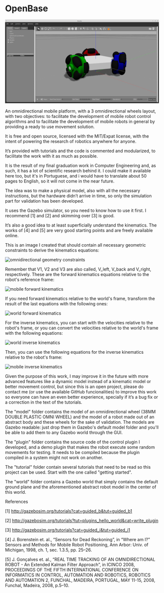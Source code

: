 # OpenBase

![Gazebo GUI with OpenBase robot](images/Gazebo_GUI.png)

An omnidirectional mobile platform, with a 3 omnidirectional wheels layout, with two objectives: to facilitate the development of mobile robot control algorithms and to facilitate the development of mobile robots in general by providing a ready to use movement solution.

It is free and open source, licensed with the MIT/Expat license, with the intent of powering the research of robotics anywhere for anyone.

It’s provided with tutorials and the code is commented and modularized, to facilitate the work with it as much as possible.

It is the result of my final graduation work in Computer Engineering and, as such, it has a lot of scientific research behind it. I could make it available here too, but it's in Portuguese, and i would have to translate about 50 pages to English, so it will not come in the near future.

The idea was to make a physical model, also with all the necessary instructions, but the hardware didn’t arrive in time, so only the simulation part for validation has been developed.

It uses the Gazebo simulator, so you need to know how to use it first. I recommend [1] and [2] and skimming over [3] is good.

It’s also a good idea to at least superficially understand the kinematics. The works of [4] and [5] are very good starting points and are freely available online.

This is an image I created that should contain all necessary geometric constraints to derive the kinematics equations:

![omnidirectional geometry constraints](https://cdn.rawgit.com/GuiRitter/OpenBase/master/images/geometry.svg)

Remember that V1, V2 and V3 are also called, V_left, V_back and V_right, respectively. These are the forward kinematics equations relative to the robot's reference frame:

![mobile forward kinematics](https://cdn.rawgit.com/GuiRitter/OpenBase/master/images/forward_mobile.svg)

If you need forward kinematics relative to the world's frame, transform the result of the last equations with the following ones:

![world forward kinematics](https://cdn.rawgit.com/GuiRitter/OpenBase/master/images/forward_world.svg)

For the inverse kinematics, you can start with the velocities relative to the robot's frame, or you can convert the velocities relative to the world's frame with the following equations:

![world inverse kinematics](https://cdn.rawgit.com/GuiRitter/OpenBase/master/images/inverse_world.svg)

Then, you can use the following equations for the inverse kinematics relative to the robot's frame:

![mobile inverse kinematics](https://cdn.rawgit.com/GuiRitter/OpenBase/master/images/inverse_mobile.svg)

Given the purpose of this work, I may improve it in the future with more advanced features like a dynamic model instead of a kinematic model or better movement control, but since this is an open project, please do contact me (or use the available GitHub funcionalities) to improve this work so everyone can have an even better experience, specially if it’s a bug fix or a correction in the text of the tutorials.

The "model" folder contains the model of an omnidirectional wheel (38MM DOUBLE PLASTIC OMNI WHEEL) and the model of a robot made out of an abstract body and these wheels for the sake of validation. The models are Gazebo readable: just drop them in Gazebo's default model folder and you'll be able to add them to any Gazebo world through the GUI.

The "plugin" folder contains the source code of the control plugin I developed, and a demo plugin that makes the robot execute some random movements for testing. It needs to be compiled because the plugin compiled in a system might not work on another.

The "tutorial" folder contain several tutorials that need to be read so this project can be used. Start with the one called "getting started".

The "world" folder contains a Gazebo world that simply contains the default ground plane and the aforementioned abstract robot model in the center of this world.

References

[1] http://gazebosim.org/tutorials?cat=guided_b&tut=guided_b1

[2] http://gazebosim.org/tutorials?tut=plugins_hello_world&cat=write_plugin

[3] http://gazebosim.org/tutorials?cat=guided_i&tut=guided_i1

[4] J. Borenstein et. al., “Sensors for Dead Reckoning”, in “Where am I?” Sensors and Methods for Mobile Robot Positioning, Ann Arbor: Univ. of Michigan, 1998, ch. 1, sec. 1.3.5, pp. 25–26.

[5] J. Gonçalves et. al., “REAL TIME TRACKING OF AN OMNIDIRECTIONAL ROBOT - An Extended Kalman Filter Approach”, in ICINCO 2008, PROCEEDINGS OF THE FIFTH INTERNATIONAL CONFERENCE ON INFORMATICS IN CONTROL, AUTOMATION AND ROBOTICS, ROBOTICS AND AUTOMATION 2, FUNCHAL, MADEIRA, PORTUGAL, MAY 11-15, 2008, Funchal, Madeira, 2008, p.5–10.
